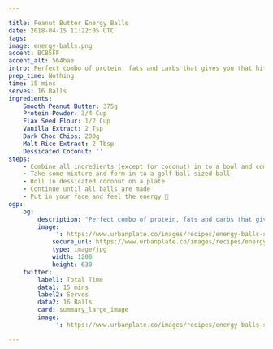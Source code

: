 ```yaml
---

title: Peanut Butter Energy Balls
date: 2018-04-15 11:22:05 UTC
tags:
image: energy-balls.png
accent: BCB5FF
accent_alt: 564bae
intro: Perfect combo of protein, fats and carbs that gives you that hit of energy when you need it.
prep_time: Nothing
time: 15 mins
serves: 16 Balls
ingredients:
    Smooth Peanut Butter: 375g
    Protein Powder: 3/4 Cup
    Flax Seed Flour: 1/2 Cup 
    Vanilla Extract: 2 Tsp
    Dark Choc Chips: 200g
    Malt Rice Extract: 2 Tbsp 
    Dessicated Coconut: ''
steps:
    - Combine all ingredients (except for coconut) in to a bowl and combine.
    - Take some mixture and form in to a golf ball sized ball
    - Roll in dessicated coconut on a plate
    - Continue until all balls are made
    - Put in your face and feel the energy 💪
ogp:
    og:
        description: "Perfect combo of protein, fats and carbs that gives you that hit of energy when you need it."
        image:
            '': https://www.urbanplate.co/images/recipes/energy-balls-share.jpg
            secure_url: https://www.urbanplate.co/images/recipes/energy-balls-share.jpg
            type: image/jpg
            width: 1200
            height: 630
    twitter:
        label1: Total Time
        data1: 15 mins
        label2: Serves
        data2: 16 Balls
        card: summary_large_image
        image:
            '': https://www.urbanplate.co/images/recipes/energy-balls-share.jpg

---
```

